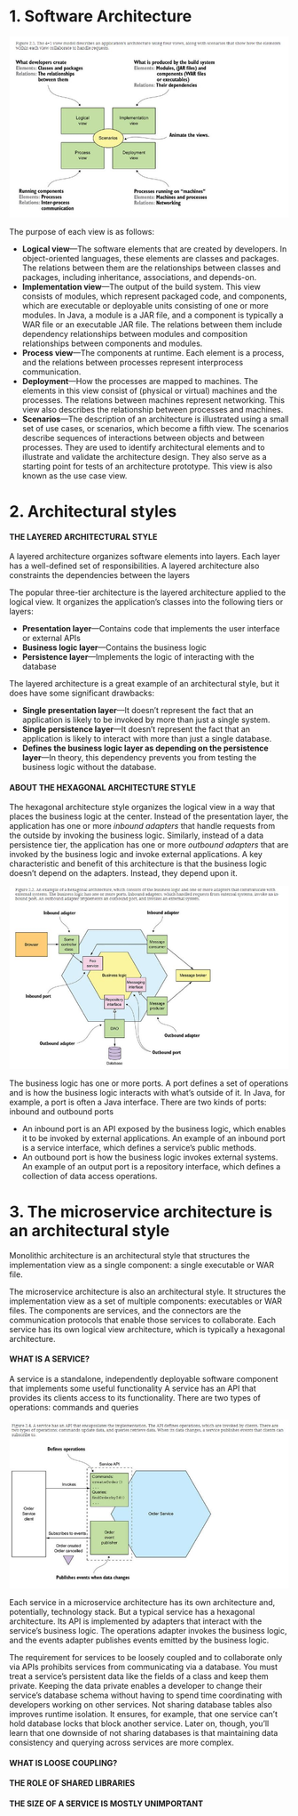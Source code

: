 # 1. Software Architecture

![4modeladdone.JPG](assets/4modeladdone.JPG?t=1700575734472)

The purpose of each view is as follows:

- **Logical view**—The software elements that are created by developers. In object-oriented languages, these elements are classes and packages. The relations between them are the relationships between classes and packages, including inheritance, associations, and depends-on.
- **Implementation view**—The output of the build system. This view consists of modules, which represent packaged code, and components, which are executable or deployable units consisting of one or more modules. In Java, a module is a JAR file, and a component is typically a WAR file or an executable JAR file. The relations between them include dependency relationships between modules and composition relationships between components and modules.
- **Process view**—The components at runtime. Each element is a process, and the relations between processes represent interprocess communication.
- **Deployment**—How the processes are mapped to machines. The elements in this view consist of (physical or virtual) machines and the processes. The relations between machines represent networking. This view also describes the relationship between processes and machines.
- **Scenarios**—The description of an architecture is illustrated using a small set of use cases, or scenarios, which become a fifth view. The scenarios describe sequences of interactions between objects and between processes. They are used to identify architectural elements and to illustrate and validate the architecture design. They also serve as a starting point for tests of an architecture prototype. This view is also known as the use case view.

# 2. Architectural styles

#### THE LAYERED ARCHITECTURAL STYLE

A layered architecture organizes software elements into layers. Each layer has a well-defined set of responsibilities. A layered architecture also constraints the dependencies between the layers

The popular three-tier architecture is the layered architecture applied to the logical view. It organizes the application’s classes into the following tiers or layers:

- **Presentation layer**—Contains code that implements the user interface or external APIs
- **Business logic layer**—Contains the business logic
- **Persistence layer**—Implements the logic of interacting with the database

The layered architecture is a great example of an architectural style, but it does have some significant drawbacks:

- **Single presentation layer**—It doesn’t represent the fact that an application is likely to be invoked by more than just a single system.
- **Single persistence layer**—It doesn’t represent the fact that an application is likely to interact with more than just a single database.
- **Defines the business logic layer as depending on the persistence layer**—In theory, this dependency prevents you from testing the business logic without the database.

#### ABOUT THE HEXAGONAL ARCHITECTURE STYLE

The hexagonal architecture style organizes the logical view in a way that places the business logic at the center. Instead of the presentation layer, the application has one or more *inbound adapters* that handle requests from the outside by invoking the business logic. Similarly, instead of a data persistence tier, the application has one or more *outbound adapters* that are invoked by the business logic and invoke external applications. A key characteristic and benefit of this architecture is that the business logic doesn’t depend on the adapters. Instead, they depend upon it.

![hexaarchitech.JPG](assets/hexaarchitech.JPG?t=1700577745726)

The business logic has one or more ports. A port defines a set of operations and is how the business logic interacts with what’s outside of it. In Java, for example, a port is often a Java interface. There are two kinds of ports: inbound and outbound ports

- An inbound port is an API exposed by the business logic, which enables it to be invoked by external applications. An example of an inbound port is a service interface, which defines a service’s public methods.
- An outbound port is how the business logic invokes external systems. An example of an output port is a repository interface, which defines a collection of data access operations.

# 3. The microservice architecture is an architectural style

Monolithic architecture is an architectural style that structures the implementation view as a single component: a single executable or WAR file.

The microservice architecture is also an architectural style. It structures the implementation view as a set of multiple components: executables or WAR files. The components are services, and the connectors are the communication protocols that enable those services to collaborate. Each service has its own logical view architecture, which is typically a hexagonal architecture.

#### WHAT IS A SERVICE?

A service is a standalone, independently deployable software component that implements some useful functionality
A service has an API that provides its clients access to its functionality. There are two types of operations: commands and queries

![service.JPG](assets/service.JPG?t=1700581056703)

Each service in a microservice architecture has its own architecture and, potentially, technology stack. But a typical service has a hexagonal architecture. Its API is implemented by adapters that interact with the service’s business logic. The operations adapter invokes the business logic, and the events adapter publishes events emitted by the business logic.

The requirement for services to be loosely coupled and to collaborate only via APIs prohibits services from communicating via a database. You must treat a service’s persistent data like the fields of a class and keep them private. Keeping the data private enables a developer to change their service’s database schema without having to spend time coordinating with developers working on other services. Not sharing database tables also improves runtime isolation. It ensures, for example, that one service can’t hold database locks that block another service. Later on, though, you’ll learn that one downside of not sharing databases is that maintaining data consistency and querying across services are more complex.
#### WHAT IS LOOSE COUPLING?



#### THE ROLE OF SHARED LIBRARIES

#### THE SIZE OF A SERVICE IS MOSTLY UNIMPORTANT
